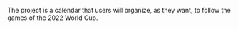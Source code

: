 The project is a calendar that users will organize, as they want, to follow the games of the 2022 World Cup.
